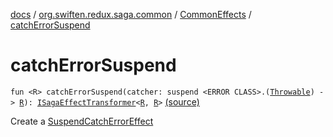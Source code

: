 [docs](../../index.md) / [org.swiften.redux.saga.common](../index.md) / [CommonEffects](index.md) / [catchErrorSuspend](./catch-error-suspend.md)

# catchErrorSuspend

`fun <R> catchErrorSuspend(catcher: suspend <ERROR CLASS>.(`[`Throwable`](https://kotlinlang.org/api/latest/jvm/stdlib/kotlin/-throwable/index.html)`) -> `[`R`](catch-error-suspend.md#R)`): `[`ISagaEffectTransformer`](../-i-saga-effect-transformer.md)`<`[`R`](catch-error-suspend.md#R)`, `[`R`](catch-error-suspend.md#R)`>` [(source)](https://github.com/protoman92/KotlinRedux/tree/master/common/common-saga/src/main/kotlin/org/swiften/redux/saga/common/CommonEffects.kt#L31)

Create a [SuspendCatchErrorEffect](../-suspend-catch-error-effect/index.md)

